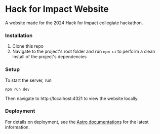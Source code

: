 # Hack for Impact Website

A website made for the 2024 Hack for Impact collegiate hackathon.

### Installation

1. Clone this repo
2. Navigate to the project's root folder and run `npm ci` to perform a clean install of the project's dependencies

### Setup

To start the server, run

```
npm run dev
```

Then navigate to http://localhost:4321 to view the website locally.

### Deployment

For details on deployment, see the [Astro documentations](https://docs.astro.build/en/getting-started/) for the latest information.
